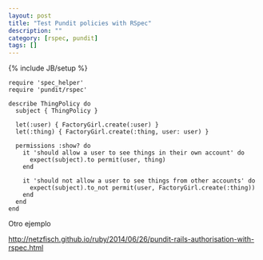 ```yaml
---
layout: post
title: "Test Pundit policies with RSpec"
description: ""
category: [rspec, pundit]
tags: []
---
```

{% include JB/setup %}


    require 'spec_helper'
    require 'pundit/rspec'
    
    describe ThingPolicy do
      subject { ThingPolicy }

      let(:user) { FactoryGirl.create(:user) }
      let(:thing) { FactoryGirl.create(:thing, user: user) }
    
      permissions :show? do
        it 'should allow a user to see things in their own account' do
          expect(subject).to permit(user, thing)
        end

        it 'should not allow a user to see things from other accounts' do
          expect(subject).to_not permit(user, FactoryGirl.create(:thing))
        end
      end
    end

Otro ejemplo

<http://netzfisch.github.io/ruby/2014/06/26/pundit-rails-authorisation-with-rspec.html>

